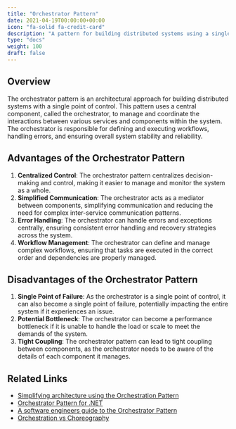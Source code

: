 ```yaml
---
title: "Orchestrator Pattern"
date: 2021-04-19T00:00:00+00:00
icon: "fa-solid fa-credit-card"
description: "A pattern for building distributed systems using a single point of control."
type: "docs"
weight: 100
draft: false
---
```


## Overview

The orchestrator pattern is an architectural approach for building distributed systems with a single point of control. This pattern uses a central component, called the orchestrator, to manage and coordinate the interactions between various services and components within the system. The orchestrator is responsible for defining and executing workflows, handling errors, and ensuring overall system stability and reliability.

## Advantages of the Orchestrator Pattern

1. **Centralized Control**: The orchestrator pattern centralizes decision-making and control, making it easier to manage and monitor the system as a whole.
2. **Simplified Communication**: The orchestrator acts as a mediator between components, simplifying communication and reducing the need for complex inter-service communication patterns.
3. **Error Handling**: The orchestrator can handle errors and exceptions centrally, ensuring consistent error handling and recovery strategies across the system.
4. **Workflow Management**: The orchestrator can define and manage complex workflows, ensuring that tasks are executed in the correct order and dependencies are properly managed.

## Disadvantages of the Orchestrator Pattern

1. **Single Point of Failure**: As the orchestrator is a single point of control, it can also become a single point of failure, potentially impacting the entire system if it experiences an issue.
2. **Potential Bottleneck**: The orchestrator can become a performance bottleneck if it is unable to handle the load or scale to meet the demands of the system.
3. **Tight Coupling**: The orchestrator pattern can lead to tight coupling between components, as the orchestrator needs to be aware of the details of each component it manages.

## Related Links

- [Simplifying architecture using the Orchestration Pattern](https://jamiemaguire.net/index.php/2017/05/06/simplify-your-architecture-using-the-orchestrator-pattern/)
- [Orchestrator Pattern for .NET](https://blogs.msmvps.com/p3net/2012/10/07/orchestrator-pattern/)
- [A software engineers guide to the Orchestrator Pattern](https://pythonalgos.com/a-software-engineers-guide-to-the-orchestrator-pattern/)
- [Orchestration vs Choreography](https://bluesoft.com/orchestration-vs-choreography-different-patterns-of-getting-systems-to-work-together/)
